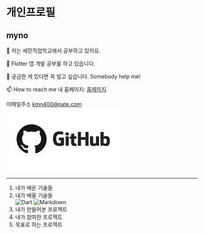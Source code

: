 개인프로필
=============
## myno<BR />
🔭 저는 세민직업학교에서 공부하고 있어요.<BR />

🌱 Flutter 앱 개발 공부를 하고 있습니다.<BR />

💬 궁금한 게 있다면 꼭 알고 싶습니다. Somebody help me!<BR />

📫 How to reach me 내 홈페이지: [홈페이지][homepage]

[homepage]: https://github.com/kmn400/ "Go 내 홈페이지"

이메일주소 <kmn400@nate.com><BR />
![N|Solid](git.png)
*****
1. 내가 배운 기술들<BR />
2. 내가 배울 기술들<BR />
![Dart](https://img.shields.io/badge/dart-AAA-yellowgreen)
![Markdown](https://img.shields.io/badge/markdown-AAA-red)
3. 내가 만들어본 프로젝트
4. 내가 참여한 프로젝트
5. 목표로 하는 프로젝트 
